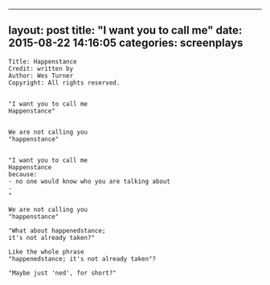 
---
layout: post
title:  "I want you to call me"
date:   2015-08-22 14:16:05
categories: screenplays
---

```
Title: Happenstance
Credit: written by
Author: Wes Turner
Copyright: All rights reserved.


"I want you to call me
Happenstance"


We are not calling you
"happenstance"


"I want you to call me
Happenstance
because:
- no one would know who you are talking about
-
"

We are not calling you
"happenstance"

"What about happenedstance;
it's not already taken?"

Like the whole phrase
"happenedstance; it's not already taken"?

"Maybe just 'ned', for short?"
```
